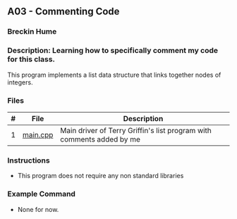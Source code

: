 ## A03 - Commenting Code
### Breckin Hume
### Description: Learning how to specifically comment my code for this class.
This program implements a list data structure that links together nodes of integers.
### Files

|   #   | File     | Description                      |
| :---: | -------- | -------------------------------- |
|   1   | [main.cpp](https://github.com/noirBreckin/2143-BreckinH-OOP/blob/main/Assignments/A03/main.cpp) | Main driver of Terry Griffin's list program with comments added by me |


### Instructions

- This program does not require any non standard libraries

### Example Command

- None for now.
